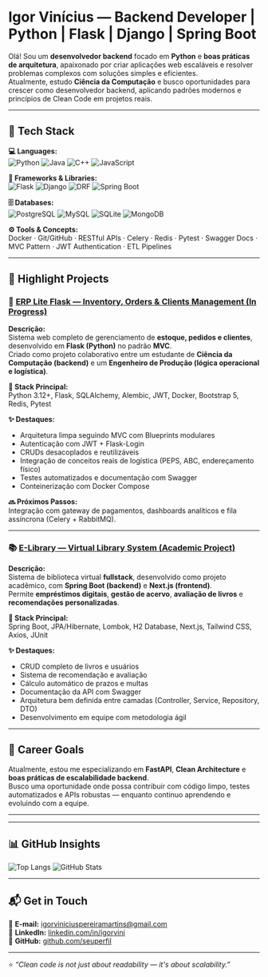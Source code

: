 # Igor Vinícius — Backend Developer | Python | Flask | Django | Spring Boot

Olá! Sou um **desenvolvedor backend** focado em **Python** e **boas práticas de arquitetura**, apaixonado por criar aplicações web escaláveis e resolver problemas complexos com soluções simples e eficientes.  
Atualmente, estudo **Ciência da Computação** e busco oportunidades para crescer como desenvolvedor backend, aplicando padrões modernos e princípios de Clean Code em projetos reais.

---

## 🚀 Tech Stack

**💻 Languages:**  
![Python](https://img.shields.io/badge/Python-3776AB?style=flat&logo=python&logoColor=white)
![Java](https://img.shields.io/badge/Java-ED8B00?style=flat&logo=openjdk&logoColor=white)
![C++](https://img.shields.io/badge/C++-00599C?style=flat&logo=cplusplus&logoColor=white)
![JavaScript](https://img.shields.io/badge/JavaScript-F7DF1E?style=flat&logo=javascript&logoColor=black)

**🧩 Frameworks & Libraries:**  
![Flask](https://img.shields.io/badge/Flask-000000?style=flat&logo=flask&logoColor=white)
![Django](https://img.shields.io/badge/Django-092E20?style=flat&logo=django&logoColor=white)
![DRF](https://img.shields.io/badge/DRF-ff1709?style=flat&logo=django&logoColor=white)
![Spring Boot](https://img.shields.io/badge/Spring%20Boot-6DB33F?style=flat&logo=springboot&logoColor=white)

**🗄️ Databases:**  
![PostgreSQL](https://img.shields.io/badge/PostgreSQL-316192?style=flat&logo=postgresql&logoColor=white)
![MySQL](https://img.shields.io/badge/MySQL-4479A1?style=flat&logo=mysql&logoColor=white)
![SQLite](https://img.shields.io/badge/SQLite-003B57?style=flat&logo=sqlite&logoColor=white)
![MongoDB](https://img.shields.io/badge/MongoDB-47A248?style=flat&logo=mongodb&logoColor=white)

**⚙️ Tools & Concepts:**  
Docker · Git/GitHub · RESTful APIs · Celery · Redis · Pytest · Swagger Docs · MVC Pattern · JWT Authentication · ETL Pipelines

---

## 💼 Highlight Projects

### 🧠 [ERP Lite Flask — Inventory, Orders & Clients Management (In Progress)](https://github.com/igorzon1/erp-lite-flask)

**Descrição:**  
Sistema web completo de gerenciamento de **estoque, pedidos e clientes**, desenvolvido em **Flask (Python)** no padrão **MVC**.  
Criado como projeto colaborativo entre um estudante de **Ciência da Computação (backend)** e um **Engenheiro de Produção (lógica operacional e logística)**.

**🧰 Stack Principal:**  
Python 3.12+, Flask, SQLAlchemy, Alembic, JWT, Docker, Bootstrap 5, Redis, Pytest  

**✨ Destaques:**  
- Arquitetura limpa seguindo MVC com Blueprints modulares  
- Autenticação com JWT + Flask-Login  
- CRUDs desacoplados e reutilizáveis  
- Integração de conceitos reais de logística (PEPS, ABC, endereçamento físico)  
- Testes automatizados e documentação com Swagger  
- Conteinerização com Docker Compose  

**🔜 Próximos Passos:**  
Integração com gateway de pagamentos, dashboards analíticos e fila assíncrona (Celery + RabbitMQ).  

---

### 📚 [E-Library — Virtual Library System (Academic Project)](https://github.com/igorzon1/e-library)

**Descrição:**  
Sistema de biblioteca virtual **fullstack**, desenvolvido como projeto acadêmico, com **Spring Boot (backend)** e **Next.js (frontend)**.  
Permite **empréstimos digitais**, **gestão de acervo**, **avaliação de livros** e **recomendações personalizadas**.

**🧰 Stack Principal:**  
Spring Boot, JPA/Hibernate, Lombok, H2 Database, Next.js, Tailwind CSS, Axios, JUnit  

**✨ Destaques:**  
- CRUD completo de livros e usuários  
- Sistema de recomendação e avaliação  
- Cálculo automático de prazos e multas  
- Documentação da API com Swagger  
- Arquitetura bem definida entre camadas (Controller, Service, Repository, DTO)  
- Desenvolvimento em equipe com metodologia ágil  

---

## 🎯 Career Goals

Atualmente, estou me especializando em **FastAPI**, **Clean Architecture** e **boas práticas de escalabilidade backend**.  
Busco uma oportunidade onde possa contribuir com código limpo, testes automatizados e APIs robustas — enquanto continuo aprendendo e evoluindo com a equipe.

---

---

## 📊 GitHub Insights

![Top Langs](https://github-readme-stats.vercel.app/api/top-langs/?username=seuperfil&layout=compact&theme=tokyonight)
![GitHub Stats](https://github-readme-stats.vercel.app/api?username=seuperfil&show_icons=true&theme=tokyonight&hide_title=true)

---

## 📬 Get in Touch

📧 **E-mail:** [igorviniciuspereiramartins@gmail.com](mailto:igorviniciuspereiramartins@gmail.com)  
💼 **LinkedIn:** [linkedin.com/in/igorvini](https://www.linkedin.com/in/igorvini)  
🐙 **GitHub:** [github.com/seuperfil](https://github.com/seuperfil)

---

⭐ _“Clean code is not just about readability — it's about scalability.”_
